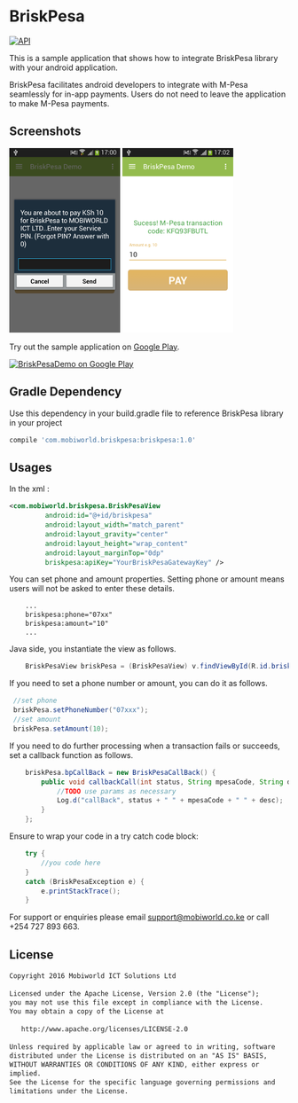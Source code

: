 # BriskPesa

[![API](https://img.shields.io/badge/API-8%2B-brightgreen.svg?style=flat)](https://android-arsenal.com/api?level=8)

This is a sample application that shows how to integrate BriskPesa library with your android application.

BriskPesa facilitates android developers to integrate with M-Pesa seamlessly for in-app payments. Users do not need to leave the application to make M-Pesa payments.

## Screenshots
![BriskPesa](./screenshots/screenshot.png)
![BriskPesa](./screenshots/screenshot2.png)

Try out the sample application on [Google Play](https://play.google.com/store/apps/details?id=com.briskpesa.briskpesademo).

<a href="https://play.google.com/store/apps/details?id=com.briskpesa.briskpesademo">
  <img alt="BriskPesaDemo on Google Play"
         src="https://play.google.com/intl/en_us/badges/images/generic/en_badge_web_generic.png" width="140" />
</a>

## Gradle Dependency
Use this dependency in your build.gradle file to reference BriskPesa library in your project

```groovy
compile 'com.mobiworld.briskpesa:briskpesa:1.0'
```

## Usages

In the xml : 

```xml
<com.mobiworld.briskpesa.BriskPesaView
         android:id="@+id/briskpesa"
         android:layout_width="match_parent"
         android:layout_gravity="center"
         android:layout_height="wrap_content"
         android:layout_marginTop="0dp"
         briskpesa:apiKey="YourBriskPesaGatewayKey" />
```
You can set phone and amount properties. Setting phone or amount means users will not be asked to enter these details.

```
	...
	briskpesa:phone="07xx"
	briskpesa:amount="10"
	...
```


Java side, you instantiate the view as follows.
```java
	BriskPesaView briskPesa = (BriskPesaView) v.findViewById(R.id.briskpesa);
```

If you need to set a phone number or amount, you can do it as follows.
```java
 //set phone
 briskPesa.setPhoneNumber("07xxx");
 //set amount
 briskPesa.setAmount(10);
```

If you need to do further processing when a transaction fails or succeeds, set a callback function as follows.
```java
	briskPesa.bpCallBack = new BriskPesaCallBack() {
     	public void callbackCall(int status, String mpesaCode, String desc) {
      		//TODO use params as necessary
      		Log.d("callBack", status + " " + mpesaCode + " " + desc);
      	}
	};
```

Ensure to wrap your code in a try catch code block:
```java
	try {
		//you code here
	}
	catch (BriskPesaException e) {
      	e.printStackTrace();
  	}
```

For support or enquiries please email support@mobiworld.co.ke or call +254 727 893 663.

## License

    Copyright 2016 Mobiworld ICT Solutions Ltd

    Licensed under the Apache License, Version 2.0 (the "License");
    you may not use this file except in compliance with the License.
    You may obtain a copy of the License at

       http://www.apache.org/licenses/LICENSE-2.0

    Unless required by applicable law or agreed to in writing, software
    distributed under the License is distributed on an "AS IS" BASIS,
    WITHOUT WARRANTIES OR CONDITIONS OF ANY KIND, either express or implied.
    See the License for the specific language governing permissions and
    limitations under the License.



